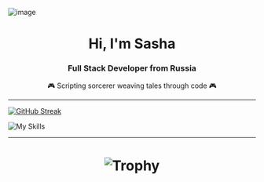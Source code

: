 


![image](https://github.com/user-attachments/assets/414aedfb-e605-4d6e-9a84-1c5f0636ef4a)


<div id="header" align="center">
          <h1>Hi, I'm Sasha</hl>
          <h3>Full Stack Developer from Russia</h3> 
          🎮 Scripting sorcerer weaving tales through code 🎮
          
</div>

---

[![GitHub Streak](https://github-readme-streak-stats.herokuapp.com?user=SephirothAgent&theme=highcontrast&hide_border=true&card_width=1000)](https://git.io/streak-stats)

![My Skills](https://skillicons.dev/icons?i=unreal,gamemakerstudio,godot,java,py,js,dotnet,html,pytorch,git,github,stackoverflow,anaconda,npm,figma,sketchup,ae,ps,xd,ai,ableton,visualstudio,vscode,idea,pycharm,bash,powershell,notion,obsidian,discord)

---

<div id="header" align="center">
  <h1><img src="https://github-profile-trophy.vercel.app/?username=SephirothAgent&title=Commits,Followers&theme=juicyfresh" alt="Trophy" /></h1>
</div>
          
